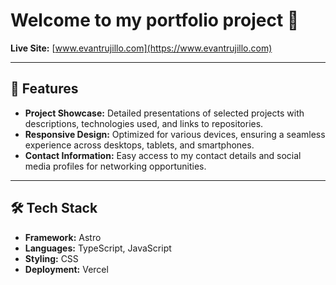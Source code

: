 # **Welcome to my portfolio project** 👋

**Live Site:** [www.evantrujillo.com](https://www.evantrujillo.com)

---

## **🚀 Features**

- **Project Showcase:** Detailed presentations of selected projects with descriptions, technologies used, and links to repositories.
- **Responsive Design:** Optimized for various devices, ensuring a seamless experience across desktops, tablets, and smartphones.
- **Contact Information:** Easy access to my contact details and social media profiles for networking opportunities.

---

## **🛠️ Tech Stack**

- **Framework:** Astro
- **Languages:** TypeScript, JavaScript
- **Styling:** CSS
- **Deployment:** Vercel
